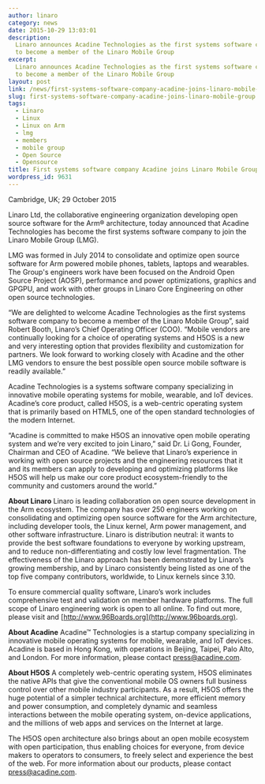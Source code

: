 ```yaml
---
author: linaro
category: news
date: 2015-10-29 13:03:01
description:
  Linaro announces Acadine Technologies as the first systems software company
  to become a member of the Linaro Mobile Group
excerpt:
  Linaro announces Acadine Technologies as the first systems software company
  to become a member of the Linaro Mobile Group
layout: post
link: /news/first-systems-software-company-acadine-joins-linaro-mobile-group/
slug: first-systems-software-company-acadine-joins-linaro-mobile-group
tags:
  - Linaro
  - Linux
  - Linux on Arm
  - lmg
  - members
  - mobile group
  - Open Source
  - Opensource
title: First systems software company Acadine joins Linaro Mobile Group
wordpress_id: 9631
---
```


Cambridge, UK; 29 October 2015

Linaro Ltd, the collaborative engineering organization developing open source software for the Arm® architecture, today announced that Acadine Technologies has become the first systems software company to join the Linaro Mobile Group (LMG).

LMG was formed in July 2014 to consolidate and optimize open source software for Arm powered mobile phones, tablets, laptops and wearables. The Group's engineers work have been focused on the Android Open Source Project (AOSP), performance and power optimizations, graphics and GPGPU, and work with other groups in Linaro Core Engineering on other open source technologies.

“We are delighted to welcome Acadine Technologies as the first systems software company to become a member of the Linaro Mobile Group”, said Robert Booth, Linaro’s Chief Operating Officer (COO). “Mobile vendors are continually looking for a choice of operating systems and H5OS is a new and very interesting option that provides flexibility and customization for partners. We look forward to working closely with Acadine and the other LMG vendors to ensure the best possible open source mobile software is readily available.”

Acadine Technologies is a systems software company specializing in innovative mobile operating systems for mobile, wearable, and IoT devices. Acadine’s core product, called H5OS, is a web-centric operating system that is primarily based on HTML5, one of the open standard technologies of the modern Internet.

“Acadine is committed to make H5OS an innovative open mobile operating system and we’re very excited to join Linaro,” said Dr. Li Gong, Founder, Chairman and CEO of Acadine. “We believe that Linaro’s experience in working with open source projects and the engineering resources that it and its members can apply to developing and optimizing platforms like H5OS will help us make our core product ecosystem-friendly to the community and customers around the world.”

**About Linaro**
Linaro is leading collaboration on open source development in the Arm ecosystem. The company has over 250 engineers working on consolidating and optimizing open source software for the Arm architecture, including developer tools, the Linux kernel, Arm power management, and other software infrastructure. Linaro is distribution neutral: it wants to provide the best software foundations to everyone by working upstream, and to reduce non-differentiating and costly low level fragmentation. The effectiveness of the Linaro approach has been demonstrated by Linaro’s growing membership, and by Linaro consistently being listed as one of the top five company contributors, worldwide, to Linux kernels since 3.10.

To ensure commercial quality software, Linaro’s work includes comprehensive test and validation on member hardware platforms. The full scope of Linaro engineering work is open to all online. To find out more, please visit []() and [http://www.96Boards.org](http://www.96boards.org).

**About Acadine**
Acadine™ Technologies is a startup company specializing in innovative mobile operating systems for mobile, wearable, and IoT devices. Acadine is based in Hong Kong, with operations in Beijing, Taipei, Palo Alto, and London. For more information, please contact [press@acadine.com](mailto:press@xyz.com).

**About H5OS**
A completely web-centric operating system, H5OS eliminates the native APIs that give the conventional mobile OS owners full business control over other mobile industry participants. As a result, H5OS offers the huge potential of a simpler technical architecture, more efficient memory and power consumption, and completely dynamic and seamless interactions between the mobile operating system, on-device applications, and the millions of web apps and services on the Internet at large.

The H5OS open architecture also brings about an open mobile ecosystem with open participation, thus enabling choices for everyone, from device makers to operators to consumers, to freely select and experience the best of the web. For more information about our products, please contact [press@acadine.com](mailto:press@acadine.com).
